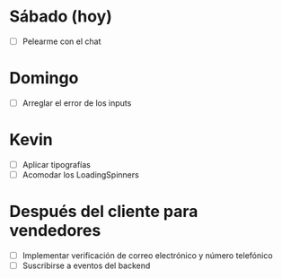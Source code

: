 # Sábado (hoy)
+ [ ] Pelearme con el chat

# Domingo
+ [ ] Arreglar el error de los inputs

# Kevin
+ [ ] Aplicar tipografías
+ [ ] Acomodar los LoadingSpinners

# Después del cliente para vendedores
+ [ ] Implementar verificación de correo electrónico y número telefónico
+ [ ] Suscribirse a eventos del backend
